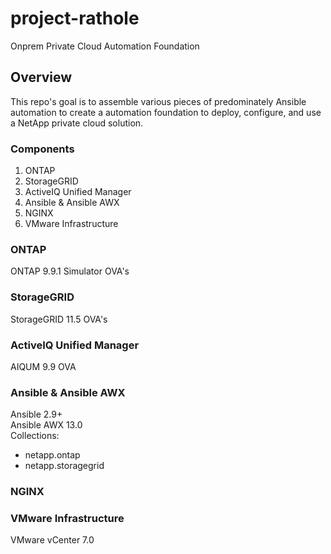 # project-rathole
Onprem Private Cloud Automation Foundation

## Overview

This repo's goal is to assemble various pieces of predominately Ansible automation
to create a automation foundation to deploy, configure, and use a NetApp private
cloud solution.

### Components
1. ONTAP
2. StorageGRID
3. ActiveIQ Unified Manager
4. Ansible & Ansible AWX
5. NGINX
6. VMware Infrastructure


### ONTAP
ONTAP 9.9.1 Simulator OVA's

### StorageGRID
StorageGRID 11.5 OVA's


### ActiveIQ Unified Manager
AIQUM 9.9 OVA


### Ansible & Ansible AWX
Ansible 2.9+  
Ansible AWX 13.0  
Collections:  
* netapp.ontap
* netapp.storagegrid


### NGINX


### VMware Infrastructure
VMware vCenter 7.0
